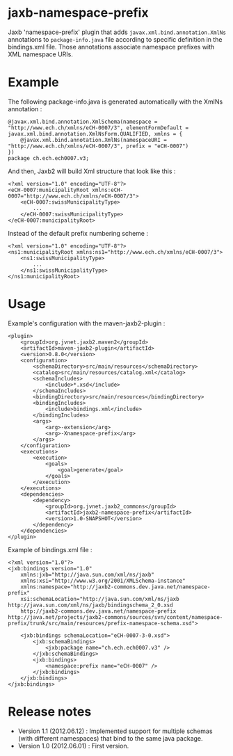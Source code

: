 # jaxb-namespace-prefix
Jaxb 'namespace-prefix' plugin that adds `javax.xml.bind.annotation.XmlNs` annotations to `package-info.java` file according to 
specific definition in the bindings.xml file. Those annotations associate namespace prefixes with XML namespace URIs.


# Example

The following package-info.java is generated automatically with the XmlNs annotation :

```
@javax.xml.bind.annotation.XmlSchema(namespace = "http://www.ech.ch/xmlns/eCH-0007/3", elementFormDefault = javax.xml.bind.annotation.XmlNsForm.QUALIFIED, xmlns = {
    @javax.xml.bind.annotation.XmlNs(namespaceURI = "http://www.ech.ch/xmlns/eCH-0007/3", prefix = "eCH-0007")
})
package ch.ech.ech0007.v3;
```

And then, Jaxb2 will build Xml structure that look like this :

```
<?xml version="1.0" encoding="UTF-8"?>
<eCH-0007:municipalityRoot xmlns:eCH-0007="http://www.ech.ch/xmlns/eCH-0007/3">
    <eCH-0007:swissMunicipalityType>
        ...
    </eCH-0007:swissMunicipalityType>
</eCH-0007:municipalityRoot>
```

Instead of the default prefix numbering scheme :

```
<?xml version="1.0" encoding="UTF-8"?>
<ns1:municipalityRoot xmlns:ns1="http://www.ech.ch/xmlns/eCH-0007/3">
    <ns1:swissMunicipalityType>
        ...
    </ns1:swissMunicipalityType>
</ns1:municipalityRoot>
```

# Usage

Example's configuration with the maven-jaxb2-plugin :

```
<plugin>
    <groupId>org.jvnet.jaxb2.maven2</groupId>
    <artifactId>maven-jaxb2-plugin</artifactId>
    <version>0.8.0</version>
    <configuration>
        <schemaDirectory>src/main/resources</schemaDirectory>
        <catalog>src/main/resources/catalog.xml</catalog>
        <schemaIncludes>
            <include>*.xsd</include>
        </schemaIncludes>
        <bindingDirectory>src/main/resources</bindingDirectory>
        <bindingIncludes>
            <include>bindings.xml</include>
        </bindingIncludes>
        <args>
            <arg>-extension</arg>
            <arg>-Xnamespace-prefix</arg>
        </args>
    </configuration>
    <executions>
        <execution>
            <goals>
                <goal>generate</goal>
            </goals>
        </execution>
    </executions>
    <dependencies>
        <dependency>
            <groupId>org.jvnet.jaxb2_commons</groupId>
            <artifactId>jaxb2-namespace-prefix</artifactId>
            <version>1.0-SNAPSHOT</version>
        </dependency>
    </dependencies>
</plugin>
```

Example of bindings.xml file :

```
<?xml version="1.0"?>
<jxb:bindings version="1.0"
    xmlns:jxb="http://java.sun.com/xml/ns/jaxb"
    xmlns:xsi="http://www.w3.org/2001/XMLSchema-instance"
    xmlns:namespace="http://jaxb2-commons.dev.java.net/namespace-prefix"
    xsi:schemaLocation="http://java.sun.com/xml/ns/jaxb http://java.sun.com/xml/ns/jaxb/bindingschema_2_0.xsd
    http://jaxb2-commons.dev.java.net/namespace-prefix http://java.net/projects/jaxb2-commons/sources/svn/content/namespace-prefix/trunk/src/main/resources/prefix-namespace-schema.xsd">

    <jxb:bindings schemaLocation="eCH-0007-3-0.xsd">
        <jxb:schemaBindings>
            <jxb:package name="ch.ech.ech0007.v3" />
        </jxb:schemaBindings>
        <jxb:bindings>
            <namespace:prefix name="eCH-0007" />
        </jxb:bindings>
    </jxb:bindings>
</jxb:bindings>
```

# Release notes

 - Version 1.1 (2012.06.12) : Implemented support for multiple schemas (with different namespaces) that bind to the same java package.
 - Version 1.0 (2012.06.01) : First version.
